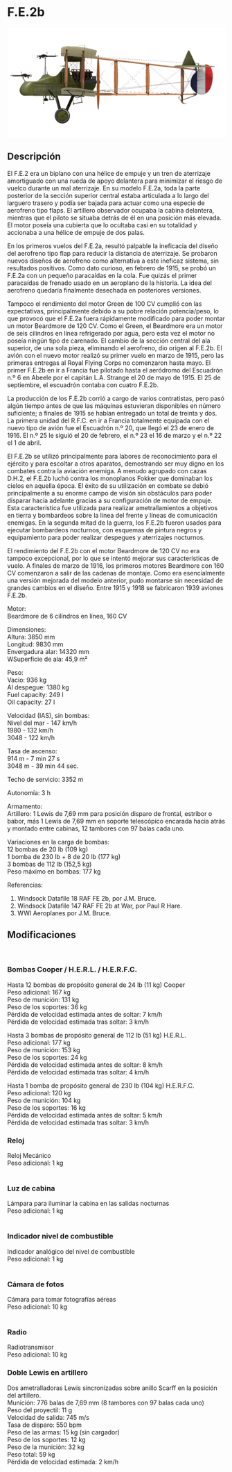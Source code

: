 # F.E.2b  
  
![fe2b](../images/fe2b.png)  
  
## Descripción  
  
El F.E.2 era un biplano con una hélice de empuje y un tren de aterrizaje amortiguado con una rueda de apoyo delantera para minimizar el riesgo de vuelco durante un mal aterrizaje. En su modelo F.E.2a, toda la parte posterior de la sección superior central estaba articulada a lo largo del larguero trasero y podía ser bajada para actuar como una especie de aerofreno tipo flaps. El artillero observador ocupaba la cabina delantera, mientras que el piloto se situaba detrás de él en una posición más elevada. El motor poseía una cubierta que lo ocultaba casi en su totalidad y accionaba a una hélice de empuje de dos palas.  
  
En los primeros vuelos del F.E.2a, resultó palpable la ineficacia del diseño del aerofreno tipo flap para reducir la distancia de aterrizaje. Se probaron nuevos diseños de aerofreno como alternativa a este ineficaz sistema, sin resultados positivos. Como dato curioso, en febrero de 1915, se probó un F.E.2a con un pequeño paracaídas en la cola. Fue quizás el primer paracaídas de frenado usado en un aeroplano de la historia. La idea del aerofreno quedaría finalmente desechada en posteriores versiones.  
  
Tampoco el rendimiento del motor Green de 100 CV cumplió con las expectativas, principalmente debido a su pobre relación potencia/peso, lo que provocó que el F.E.2a fuera rápidamente modificado para poder montar un motor Beardmore de 120 CV. Como el Green, el Beardmore era un motor de seis cilindros en línea refrigerado por agua, pero esta vez el motor no poseía ningún tipo de carenado. El cambio de la sección central del ala superior, de una sola pieza, eliminando el aerofreno, dio origen al F.E.2b. El avión con el nuevo motor realizó su primer vuelo en marzo de 1915, pero las primeras entregas al Royal Flying Corps no comenzaron hasta mayo. El primer F.E.2b en ir a Francia fue pilotado hasta el aeródromo del Escuadrón n.º 6 en Abeele por el capitán L.A. Strange el 20 de mayo de 1915. El 25 de septiembre, el escuadrón contaba con cuatro F.E.2b.  
  
La producción de los F.E.2b corrió a cargo de varios contratistas, pero pasó algún tiempo antes de que las máquinas estuvieran disponibles en número suficiente; a finales de 1915 se habían entregado un total de treinta y dos. La primera unidad del R.F.C. en ir a Francia totalmente equipada con el nuevo tipo de avión fue el Escuadrón n.º 20, que llegó el 23 de enero de 1916. El n.º 25 le siguió el 20 de febrero, el n.º 23 el 16 de marzo y el n.º 22 el 1 de abril.  
  
El F.E.2b se utilizó principalmente para labores de reconocimiento para el ejército y para escoltar a otros aparatos, demostrando ser muy digno en los combates contra la aviación enemiga. A menudo agrupado con cazas D.H.2, el F.E.2b luchó contra los monoplanos Fokker que dominaban los cielos en aquella época. El éxito de su utilización en combate se debió principalmente a su enorme campo de visión sin obstáculos para poder disparar hacia adelante gracias a su configuración de motor de empuje. Esta característica fue utilizada para realizar ametrallamientos a objetivos en tierra y bombardeos sobre la línea del frente y líneas de comunicación enemigas. En la segunda mitad de la guerra, los F.E.2b fueron usados para ejecutar bombardeos nocturnos, con esquemas de pintura negros y equipamiento para poder realizar despegues y aterrizajes nocturnos.  
  
El rendimiento del F.E.2b con el motor Beardmore de 120 CV no era tampoco excepcional, por lo que se intentó mejorar sus características de vuelo. A finales de marzo de 1916, los primeros motores Beardmore con 160 CV comenzaron a salir de las cadenas de montaje. Como era esencialmente una versión mejorada del modelo anterior, pudo montarse sin necesidad de grandes cambios en el diseño. Entre 1915 y 1918 se fabricaron 1939 aviones F.E.2b.  
  
Motor:  
Beardmore de 6 cilíndros en línea, 160 CV  
  
Dimensiones:  
Altura: 3850 mm  
Longitud: 9830 mm  
Envergadura alar: 14320 mm  
WSuperficie de ala: 45,9 m²  
  
Peso:  
Vacío: 936 kg  
Al despegue: 1380 kg  
Fuel capacity: 249 l  
Oil capacity: 27 l  
  
Velocidad (IAS), sin bombas:  
Nivel del mar - 147 km/h  
1980 - 132 km/h  
3048 - 122 km/h  
  
Tasa de ascenso:  
 914 m - 7 min 27 s  
3048 m - 39 min 44 sec.  
  
Techo de servicio: 3352 m  
  
Autonomía: 3 h  
  
Armamento:  
Artillero: 1 Lewis de 7,69 mm para posición disparo de frontal, estribor o babor, más 1 Lewis de 7,69 mm en soporte telescópico encarada hacia atrás y montado entre cabinas, 12 tambores con 97 balas cada uno.  
  
Variaciones en la carga de bombas:  
12 bombas de 20 lb (109 kg)  
1 bomba de 230 lb + 8 de 20 lb (177 kg)  
3 bombas de 112 lb (152,5 kg)  
Peso máximo en bombas: 177 kg  
  
Referencias:  
1) Windsock Datafile 18 RAF FE 2b, por J.M. Bruce.  
2) Windsock Datafile 147 RAF FE 2b at War, por Paul R Hare.  
2) WWI Aeroplanes por J.M. Bruce.  
  
## Modificaciones  
  ﻿
  
### Bombas Cooper / H.E.R.L. / H.E.R.F.C.  
  
Hasta 12 bombas de propósito general de 24 lb (11 kg) Cooper  
Peso adicional: 167 kg  
Peso de munición: 131 kg  
Peso de los soportes: 36 kg  
Pérdida de velocidad estimada antes de soltar: 7 km/h  
Pérdida de velocidad estimada tras soltar: 3 km/h  
  
Hasta 3 bombas de propósito general de 112 lb (51 kg) H.E.R.L.  
Peso adicional: 177 kg  
Peso de munición: 153 kg  
Peso de los soportes: 24 kg  
Pérdida de velocidad estimada antes de soltar: 8 km/h  
Pérdida de velocidad estimada tras soltar: 4 km/h  
  
Hasta 1 bomba de propósito general de 230 lb (104 kg) H.E.R.F.C.  
Peso adicional: 120 kg  
Peso de munición: 104 kg  
Peso de los soportes: 16 kg  
Pérdida de velocidad estimada antes de soltar: 5 km/h  
Pérdida de velocidad estimada tras soltar: 3 km/h  ﻿
  
### Reloj  
  
Reloj Mecánico  
Peso adicional: 1 kg  
  ﻿
  
### Luz de cabina  
  
Lámpara para iluminar la cabina en las salidas nocturnas  
Peso adicional: 1 kg  
  ﻿
  
### Indicador nivel de combustible  
  
Indicador analógico del nivel de combustible  
Peso adicional: 1 kg  
  ﻿
  
### Cámara de fotos  
  
Cámara para tomar fotografías aéreas  
Peso adicional: 10 kg  
  ﻿
  
### Radio  
  
Radiotransmisor  
Peso adicional: 10 kg  ﻿
  
### Doble Lewis en artillero  
  
Dos ametralladoras Lewis sincronizadas sobre anillo Scarff en la posición del artillero.  
Munición: 776 balas de 7,69 mm (8 tambores con 97 balas cada uno)  
Peso del proyectil: 11 g  
Velocidad de salida: 745 m/s  
Tasa de disparo: 550 bpm  
Peso de las armas: 15 kg (sin cargador)  
Peso de los soportes: 12 kg  
Peso de la munición: 32 kg  
Peso total: 59 kg  
Pérdida de velocidad estimada: 2 km/h  